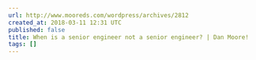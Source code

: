 ```yaml
---
url: http://www.mooreds.com/wordpress/archives/2812
created_at: 2018-03-11 12:31 UTC
published: false
title: When is a senior engineer not a senior engineer? | Dan Moore!
tags: []
---
```



